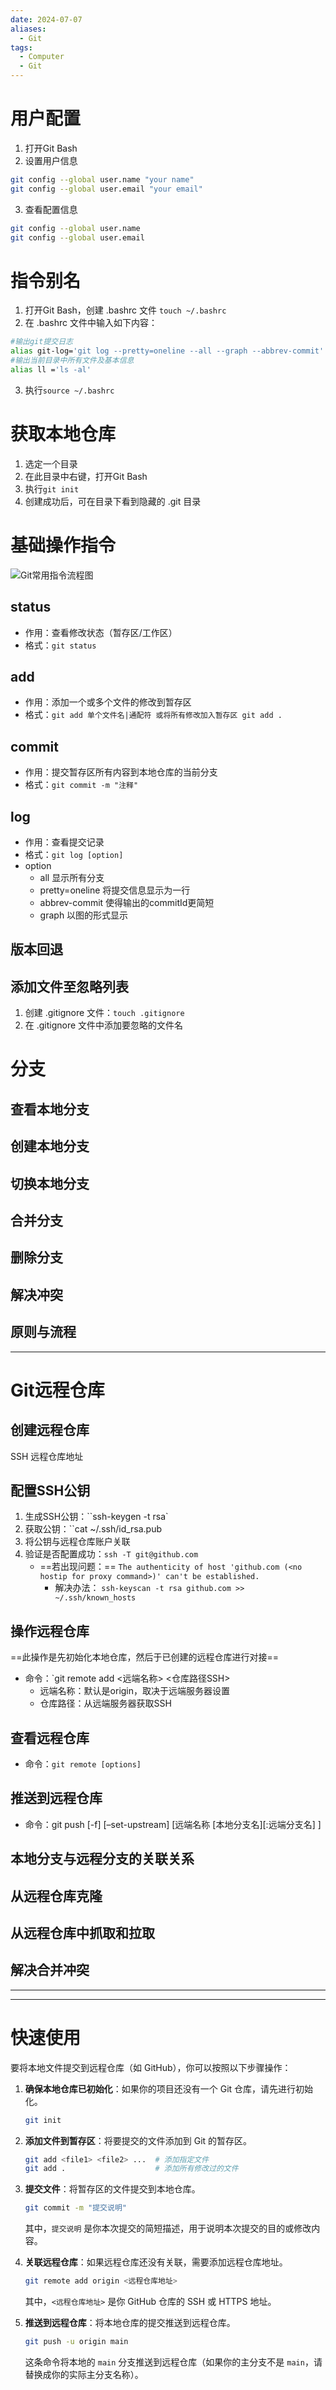 ```yaml
---
date: 2024-07-07
aliases:
  - Git
tags:
  - Computer
  - Git
---
```

# 用户配置
1. 打开Git Bash
2. 设置用户信息
```bash
git config --global user.name "your name"
git config --global user.email "your email"
```
3. 查看配置信息
```bash
git config --global user.name
git config --global user.email
```

# 指令别名
1. 打开Git Bash，创建 .bashrc 文件 `touch ~/.bashrc`
2. 在 .bashrc 文件中输入如下内容：
```bash
#输出git提交日志
alias git-log='git log --pretty=oneline --all --graph --abbrev-commit'
#输出当前目录中所有文件及基本信息
alias ll ='ls -al'
```
3. 执行`source ~/.bashrc`
# 获取本地仓库
1. 选定一个目录
2. 在此目录中右键，打开Git Bash
3. 执行`git init`
4. 创建成功后，可在目录下看到隐藏的 .git 目录
# 基础操作指令
![Git常用指令流程图](Git常用指令流程图.png)
## status
- 作用：查看修改状态（暂存区/工作区）
- 格式：`git status`
## add
- 作用：添加一个或多个文件的修改到暂存区
- 格式：`git add 单个文件名|通配符 或将所有修改加入暂存区 git add .`
## commit
- 作用：提交暂存区所有内容到本地仓库的当前分支
- 格式：`git commit -m "注释"`
## log
- 作用：查看提交记录
- 格式：`git log [option]`
- option
    - all 显示所有分支
    - pretty=oneline 将提交信息显示为一行
    - abbrev-commit 使得输出的commitId更简短
    - graph 以图的形式显示
## 版本回退
## 添加文件至忽略列表
1. 创建 .gitignore 文件：`touch .gitignore`
2. 在 .gitignore 文件中添加要忽略的文件名
# 分支
## 查看本地分支
## 创建本地分支
## 切换本地分支
## 合并分支
## 删除分支
## 解决冲突
## 原则与流程

---
# Git远程仓库
## 创建远程仓库
SSH 远程仓库地址
## 配置SSH公钥
1. 生成SSH公钥：``ssh-keygen -t rsa`
2. 获取公钥：``cat ~/.ssh/id_rsa.pub
3. 将公钥与远程仓库账户关联
4. 验证是否配置成功：`ssh -T git@github.com`
	- ==若出现问题：==
		`The authenticity of host 'github.com (<no hostip for proxy command>)' can't be established.`
		- 解决办法：
		 `ssh-keyscan -t rsa github.com >> ~/.ssh/known_hosts
`
## 操作远程仓库
==此操作是先初始化本地仓库，然后于已创建的远程仓库进行对接==
- 命令：`git remote add <远端名称> <仓库路径SSH>
	- 远端名称：默认是origin，取决于远端服务器设置
	- 仓库路径：从远端服务器获取SSH
## 查看远程仓库
- 命令：`git remote [options]`
## 推送到远程仓库
- 命令：git push [-f] [–set-upstream] [远端名称 [本地分支名][:远端分支名] ]
## 本地分支与远程分支的关联关系
## 从远程仓库克隆
## 从远程仓库中抓取和拉取
## 解决合并冲突

---
---
# 快速使用
要将本地文件提交到远程仓库（如 GitHub），你可以按照以下步骤操作：

1. **确保本地仓库已初始化**：如果你的项目还没有一个 Git 仓库，请先进行初始化。

   ```bash
   git init
   ```

2. **添加文件到暂存区**：将要提交的文件添加到 Git 的暂存区。

   ```bash
   git add <file1> <file2> ...  # 添加指定文件
   git add .                    # 添加所有修改过的文件
   ```

3. **提交文件**：将暂存区的文件提交到本地仓库。

   ```bash
   git commit -m "提交说明"
   ```

   其中，`提交说明` 是你本次提交的简短描述，用于说明本次提交的目的或修改内容。

4. **关联远程仓库**：如果远程仓库还没有关联，需要添加远程仓库地址。

   ```bash
   git remote add origin <远程仓库地址>
   ```

   其中，`<远程仓库地址>` 是你 GitHub 仓库的 SSH 或 HTTPS 地址。

5. **推送到远程仓库**：将本地仓库的提交推送到远程仓库。

   ```bash
   git push -u origin main
   ```

   这条命令将本地的 `main` 分支推送到远程仓库（如果你的主分支不是 `main`，请替换成你的实际主分支名称）。